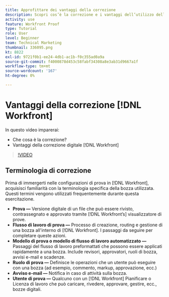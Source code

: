 ```yaml
---
title: Approfittare dei vantaggi della correzione
description: Scopri cos’è la correzione e i vantaggi dell’utilizzo della correzione digitale in [!DNL  Workfront].
activity: use
feature: Workfront Proof
type: Tutorial
role: User
level: Beginner
team: Technical Marketing
thumbnail: 336095.png
kt: 8822
exl-id: 9721f0b1-ee24-4db1-ac1b-f0c355ad0a9a
source-git-commit: f4000878d453c58fabf34308a8e3ab31d9667a1f
workflow-type: tm+mt
source-wordcount: '167'
ht-degree: 0%

---
```


# Vantaggi della correzione [!DNL Workfront]

In questo video imparerai:

* Che cosa è la correzione?
* Vantaggi della correzione digitale [!DNL Workfront]

>[!VIDEO](https://video.tv.adobe.com/v/336095/?quality=12)

## Terminologia di correzione

Prima di immergerti nelle configurazioni di prova in [!DNL  Workfront], acquisisci familiarità con la terminologia specifica della bozza utilizzata. Questi termini vengono utilizzati frequentemente durante questa esercitazione.

* **Prova —** Versione digitale di un file che può essere rivisto, contrassegnato e approvato tramite [!DNL Workfront’s] visualizzatore di prove.
* **Flusso di lavoro di prova —** Processo di creazione, routing e gestione di una bozza all&#39;interno di [!DNL Workfront]. I passaggi da seguire per completare queste azioni.
* **Modello di prova o modello di flusso di lavoro automatizzato —** Passaggi del flusso di lavoro preformattati che possono essere applicati rapidamente a una bozza. Include revisori, approvatori, ruoli di bozza, avvisi e-mail e scadenze.
* **Ruolo di prova —** Definisce le operazioni che un utente può eseguire con una bozza (ad esempio, commento, markup, approvazione, ecc.)
* **Avviso e-mail —** Notifica in caso di attività sulla bozza.
* **Utente di prova —** Qualcuno con un [!DNL Workfront] Pianificare o Licenza di lavoro che può caricare, rivedere, approvare, gestire, ecc., bozze digitali.

<!--
For a complete list of [!DNL Workfront] proof terms, download this guide.
-->
